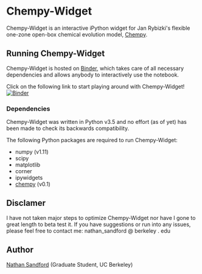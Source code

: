 # Chempy-Widget
Chempy-Widget is an interactive iPython widget for Jan Rybizki's flexible one-zone open-box chemical evolution model,
[Chempy](https://github.com/jan-rybizki/Chempy). 

## Running Chempy-Widget
Chempy-Widget is hosted on [Binder](https://mybinder.org/), which takes care of all necessary dependencies and allows anybody to interactively use the notebook. 

Click on the following link to start playing around with Chempy-Widget!
[![Binder](https://mybinder.org/badge.svg)](https://mybinder.org/v2/gh/AstroChem/Chempy-Widget/master?filepath=chempy_widget.ipynb)

### Dependencies
Chempy-Widget was written in Python v3.5 and no effort (as of yet) has been made to check its backwards compatibility.

The following Python packages are required to run Chempy-Widget:
- numpy (v1.11)
- scipy
- matplotlib
- corner
- ipywidgets
- [chempy](https://github.com/jan-rybizki/Chempy) (v0.1)

## Disclamer
I have not taken major steps to optimize Chempy-Widget nor have I gone to great length to beta test it. 
If you have suggestions or run into any issues, please feel free to contact me: nathan_sandford @ berkeley . edu
  
## Author
[Nathan Sandford](http://w.astro.berkeley.edu/~nathan_sandford/) (Graduate Student, UC Berkeley)
